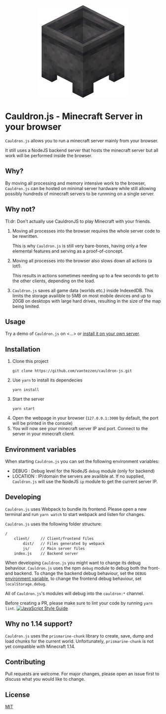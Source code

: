 <p align="center">
    <img src="client/icon.png" height="300"><br />
</p>

# Cauldron.js - Minecraft Server in your browser

`Cauldron.js` allows you to run a minecraft server mainly from your browser.

It still uses a NodeJS backend server that hosts the minecraft server but all work will be performed inside the browser.

## Why?
By moving all processing and memory intensive work to the browser, `Cauldron.js` can be hosted on minimal server hardware while still allowing possibly hundreds of minecraft servers to be runnning on a single server.

## Why not?
Tl:dr: Don't actually use CauldronJS to play Minecraft with your friends.

1. Moving all processes into the browser requires the whole server code to be rewritten. 

    This is why `Cauldron.js` is still very bare-bones, having only a few elemental features and serving as a proof-of-concept.

2. Moving all processes into the browser also slows down all actions (a lot!).

    This results in actions sometimes needing up to a few seconds to get to the other clients, depending on the load.

3. `Cauldron.js` saves all game data (worlds etc.) inside IndexedDB. This limits the storage availible to 5MB on most mobile devices and up to 20GB on desktops with large hard drives, resulting in the size of the map being limited.

## Usage
Try a demo of `Cauldron.js` on <...> or [install it on your own server](#Installation).

## Installation

1. Clone this project
   ```
   git clone https://github.com/vantezzen/cauldron-js.git
   ```
2. Use `yarn` to install its dependecies
   ```
   yarn install
   ```
3. Start the server
   ```
   yarn start
   ```
4. Open the webpage in your browser (`127.0.0.1:3000` by default, the port will be printed in the console)
5. You will now see your minecraft server IP and port. Connect to the server in your minecraft client.

## Environment variables
When starting `Cauldron.js` you can set the following environment variables:
- DEBUG : Debug level for the NodeJS `debug` module (only for backend)
- LOCATION : IP/domain the servers are availible at. If no supplied, `Cauldron.js` will use the NodeJS `ip` module to get the current server IP.

## Developing
`Cauldron.js` uses Webpack to bundle its frontend. Please open a new terminal and run `yarn watch` to start webpack and listen for changes.

`Cauldron.js` uses the following folder structure:
```
/
    client/     // Client/frontend files
        dist/   // Files generated by webpack
        js/     // Main server files
    index.js    // Backend server
```

When developing `Cauldron.js` you might want to change its debug behaviour. `Cauldron.js` uses the npm `debug` module to debug both the front- and backend. To change the backend debug behaviour, set the `DEBUG` [environment variable](#Environment-variables), to change the frontend debug behaviour, set `localStorage.debug`. 

All of `Cauldron.js`'s modules will debug into the `cauldron:*` channel.


Before creating a PR, please make sure to lint your code by running `yarn lint`.
[![JavaScript Style Guide](https://cdn.rawgit.com/standard/standard/master/badge.svg)](https://github.com/standard/standard)

## Why no 1.14 support?
`Cauldron.js` uses the `prismarine-chunk` library to create, save, dump and load chunks for the current world. Unfortunately, `prismarine-chunk` is not yet compatible with Minecraft 1.14.

## Contributing
Pull requests are welcome. For major changes, please open an issue first to discuss what you would like to change.

## License
[MIT](https://choosealicense.com/licenses/mit/)